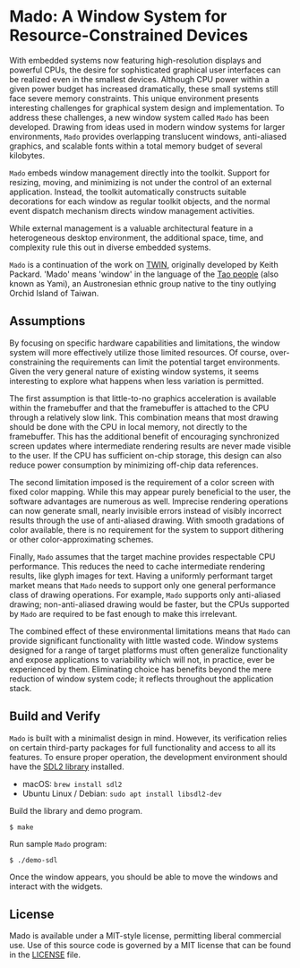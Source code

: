 # Mado: A Window System for Resource-Constrained Devices

With embedded systems now featuring high-resolution displays and powerful CPUs,
the desire for sophisticated graphical user interfaces can be realized even in
the smallest devices. Although CPU power within a given power budget has
increased dramatically, these small systems still face severe memory
constraints. This unique environment presents interesting challenges for
graphical system design and implementation. To address these challenges,
a new window system called `Mado` has been developed. Drawing from ideas used in
modern window systems for larger environments, `Mado` provides overlapping
translucent windows, anti-aliased graphics, and scalable fonts within a total
memory budget of several kilobytes.

`Mado` embeds window management directly into the toolkit. Support for resizing,
moving, and minimizing is not under the control of an external application.
Instead, the toolkit automatically constructs suitable decorations for each
window as regular toolkit objects, and the normal event dispatch mechanism
directs window management activities.

While external management is a valuable architectural feature in a
heterogeneous desktop environment, the additional space, time, and complexity
rule this out in diverse embedded systems.

`Mado` is a continuation of the work on [TWIN](https://keithp.com/~keithp/talks/twin-ols2005/),
originally developed by Keith Packard. 'Mado' means 'window' in the language of
the [Tao people](https://en.wikipedia.org/wiki/Tao_people) (also known as Yami),
an Austronesian ethnic group native to the tiny outlying Orchid Island of Taiwan.

## Assumptions

By focusing on specific hardware capabilities and limitations, the window
system will more effectively utilize those limited resources. Of course,
over-constraining the requirements can limit the potential target
environments. Given the very general nature of existing window systems, it
seems interesting to explore what happens when less variation is permitted.

The first assumption is that little-to-no graphics acceleration is available
within the framebuffer and that the framebuffer is attached to the CPU through
a relatively slow link. This combination means that most drawing should be done
with the CPU in local memory, not directly to the framebuffer. This has the
additional benefit of encouraging synchronized screen updates where intermediate
rendering results are never made visible to the user. If the CPU has sufficient
on-chip storage, this design can also reduce power consumption by minimizing
off-chip data references.

The second limitation imposed is the requirement of a color screen with fixed
color mapping. While this may appear purely beneficial to the user, the
software advantages are numerous as well. Imprecise rendering operations can
now generate small, nearly invisible errors instead of visibly incorrect
results through the use of anti-aliased drawing. With smooth gradations of
color available, there is no requirement for the system to support dithering
or other color-approximating schemes.

Finally, `Mado` assumes that the target machine provides respectable CPU
performance. This reduces the need to cache intermediate rendering results,
like glyph images for text. Having a uniformly performant target market means
that `Mado` needs to support only one general performance class of drawing
operations. For example, `Mado` supports only anti-aliased drawing;
non-anti-aliased drawing would be faster, but the CPUs supported by `Mado` are
required to be fast enough to make this irrelevant.

The combined effect of these environmental limitations means that `Mado` can
provide significant functionality with little wasted code. Window systems
designed for a range of target platforms must often generalize functionality
and expose applications to variability which will not, in practice, ever be
experienced by them. Eliminating choice has benefits beyond the mere reduction
of window system code; it reflects throughout the application stack.

## Build and Verify

`Mado` is built with a minimalist design in mind. However, its verification
relies on certain third-party packages for full functionality and access to all
its features. To ensure proper operation, the development environment should
have the [SDL2 library](https://www.libsdl.org/) installed.
* macOS: `brew install sdl2`
* Ubuntu Linux / Debian: `sudo apt install libsdl2-dev`

Build the library and demo program.
```shell
$ make
```

Run sample `Mado` program:
```shell
$ ./demo-sdl
```

Once the window appears, you should be able to move the windows and interact with the widgets.

## License

Mado is available under a MIT-style license, permitting liberal commercial use.
Use of this source code is governed by a MIT license that can be found in the [LICENSE](LICENSE) file.
